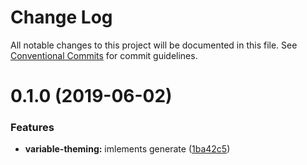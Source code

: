 # Change Log

All notable changes to this project will be documented in this file.
See [Conventional Commits](https://conventionalcommits.org) for commit guidelines.

# 0.1.0 (2019-06-02)


### Features

* **variable-theming:** imlements generate ([1ba42c5](https://github.com/rafamel/utils/commit/1ba42c5))
